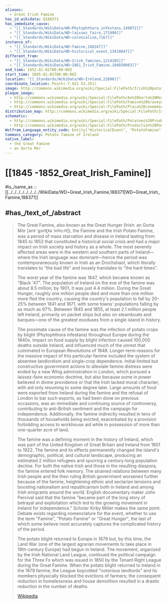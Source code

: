 ```yaml
---
aliases:
  - Great Irish Famine
has_id_wikidata: Q188371
has_immediate_cause:
  - "[[_Standards/WikiData/WD~Phytophthora_infestans,149072]]"
  - "[[_Standards/WikiData/WD~laissez_faire,171990]]"
  - "[[_Standards/WikiData/WD~colonialism,7167]]"
instance_of:
  - "[[_Standards/WikiData/WD~famine,168247]]"
  - "[[_Standards/WikiData/WD~historical_event,13418847]]"
different_from:
  - "[[_Standards/WikiData/WD~Irish_famines,1214105]]"
  - "[[_Standards/WikiData/WD~1861_Irish_Famine,104830083]]"
end_time: 1852-01-01T00:00:00Z
start_time: 1845-01-01T00:00:00Z
location: "[[_Standards/WikiData/WD~Ireland,22890]]"
coordinate_location: Point(-7.921 53.351)
image: http://commons.wikimedia.org/wiki/Special:FilePath/Irish%20potato%20famine%20Bridget%20O%27Donnel.jpg
plaque_image:
  - http://commons.wikimedia.org/wiki/Special:FilePath/An%20Gorta%20Mor%20Monument.png
  - http://commons.wikimedia.org/wiki/Special:FilePath/Famine%20Graveyard%20Memorial%20-%20geograph.org.uk%20-%201892019.jpg
  - http://commons.wikimedia.org/wiki/Special:FilePath/Placa%20conmemorativa%20das%20v%C3%ADtimas%20da%20Gran%20Fame%20irlandesa%20%28Ennistymon%29.jpg
distribution_map: http://commons.wikimedia.org/wiki/Special:FilePath/Ireland%20population%20change%201841%201851.png
schematic:
  - http://commons.wikimedia.org/wiki/Special:FilePath/Potatoes%20Production%20Great%20Famine%20en.svg
  - http://commons.wikimedia.org/wiki/Special:FilePath/Production%20Pommes%20de%20terre%20Grande%20Famine%20fr.svg
Wolfram_Language_entity_code: Entity["HistoricalEvent", "PotatoFamine"]
Commons_category: Potato famine of Ireland
native_label:
  - the Great Famine
  - an Gorta Mór
---
```



# [[1845 -1852_Great_Irish_Famine]]

#is_/same_as :: [[../../../../../../../../WikiData/WD~Great_Irish_Famine,188371|WD~Great_Irish_Famine,188371]]


## #has_/text_of_/abstract 

> The Great Famine, also known as the Great Hunger (Irish: an Gorta Mór [ənˠ ˈɡɔɾˠt̪ˠə ˈmˠoːɾˠ]), the Famine and the Irish Potato Famine, was a period of mass starvation and disease in Ireland lasting from 1845 to 1852 that constituted a historical social crisis and had a major impact on Irish society and history as a whole. The most severely affected areas were in the western and southern parts of Ireland—where the Irish language was dominant—hence the period was contemporaneously known in Irish as an Drochshaol, which literally translates to "the bad life" and loosely translates to "the hard times". 
>
> The worst year of the famine was 1847, which became known as "Black '47". The population of Ireland on the eve of the famine was about 8.5 million; by 1901, it was just 4.4 million. During the Great Hunger, roughly one million people died and more than one million more fled the country, causing the country's population to fall by 20–25% between 1841 and 1871, with some towns' populations falling by as much as 67%. Between 1845 and 1855, at least 2.1 million people left Ireland, primarily on packet ships but also on steamboats and barques—one of the greatest exoduses from a single island in history.
>
> The proximate cause of the famine was the infection of potato crops by blight (Phytophthora infestans) throughout Europe during the 1840s. Impact on food supply by blight infection caused 100,000 deaths outside Ireland, and influenced much of the unrest that culminated in European Revolutions of 1848. Longer-term reasons for the massive impact of this particular famine included the system of absentee landlordism and single-crop dependence. Initial limited but constructive government actions to alleviate famine distress were ended by a new Whig administration in London, which pursued a laissez-faire economic doctrine, but also because some in power believed in divine providence or that the Irish lacked moral character, with aid only resuming to some degree later. Large amounts of food were exported from Ireland during the famine and the refusal of London to bar such exports, as had been done on previous occasions, was an immediate and continuing source of controversy, contributing to anti-British sentiment and the campaign for independence. Additionally, the famine indirectly resulted in tens of thousands of households being evicted, exacerbated by a provision forbidding access to workhouse aid while in possession of more than one-quarter acre of land.
>
> The famine was a defining moment in the history of Ireland, which was part of the United Kingdom of Great Britain and Ireland from 1801 to 1922. The famine and its effects permanently changed the island's demographic, political, and cultural landscape, producing an estimated 2 million refugees and spurring a century-long population decline. For both the native Irish and those in the resulting diaspora, the famine entered folk memory. The strained relations between many Irish people and the then ruling British government worsened further because of the famine, heightening ethnic and sectarian tensions and boosting nationalism and republicanism both in Ireland and among Irish emigrants around the world. English documentary maker John Percival said that the famine "became part of the long story of betrayal and exploitation which led to the growing movement in Ireland for independence." Scholar Kirby Miller makes the same point. Debate exists regarding nomenclature for the event, whether to use the term "Famine", "Potato Famine" or "Great Hunger", the last of which some believe most accurately captures the complicated history of the period.
>
> The potato blight returned to Europe in 1879 but, by this time, the Land War (one of the largest agrarian movements to take place in 19th-century Europe) had begun in Ireland. The movement, organized by the Irish National Land League, continued the political campaign for the Three Fs which was issued in 1850 by the Tenant Right League during the Great Famine. When the potato blight returned to Ireland in the 1879 famine, the League boycotted "notorious landlords" and its members physically blocked the evictions of farmers; the consequent reduction in homelessness and house demolition resulted in a drastic reduction in the number of deaths.
>
> [Wikipedia](https://en.wikipedia.org/wiki/Great%20Famine%20(Ireland))